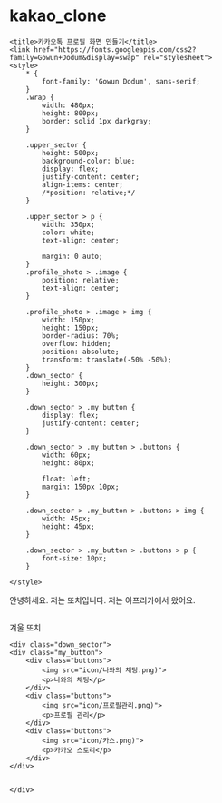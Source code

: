 # kakao_clone

<!DOCTYPE html>
<html lang="en">
<head>
    <meta charset="UTF-8">
    <title>Title</title>
    <meta charset="utf-8">
    <meta name="viewport" content="width=device-width, initial-scale=1, shrink-to-fit=no">

    <title>카카오톡 프로필 화면 만들기</title>
    <link href="https://fonts.googleapis.com/css2?family=Gowun+Dodum&display=swap" rel="stylesheet">
    <style>
        * {
            font-family: 'Gowun Dodum', sans-serif;
        }
        .wrap {
            width: 480px;
            height: 800px;
            border: solid 1px darkgray;
        }

        .upper_sector {
            height: 500px;
            background-color: blue;
            display: flex;
            justify-content: center;
            align-items: center;
            /*position: relative;*/
        }

        .upper_sector > p {
            width: 350px;
            color: white;
            text-align: center;

            margin: 0 auto;
        }
        .profile_photo > .image {
            position: relative;
            text-align: center;
        }

        .profile_photo > .image > img {
            width: 150px;
            height: 150px;
            border-radius: 70%;
            overflow: hidden;
            position: absolute;
            transform: translate(-50% -50%);
        }
        .down_sector {
            height: 300px;
        }

        .down_sector > .my_button {
            display: flex;
            justify-content: center;
        }

        .down_sector > .my_button > .buttons {
            width: 60px;
            height: 80px;

            float: left;
            margin: 150px 10px;
        }

        .down_sector > .my_button > .buttons > img {
            width: 45px;
            height: 45px;
        }

        .down_sector > .my_button > .buttons > p {
            font-size: 10px;
        }

    </style>

</head>
<body>
<div class="wrap">
    <div class="upper_sector">
        <p>안녕하세요. 저는 또치입니다. 저는 아프리카에서 왔어요.</p>
    </div>
    <div class="myname">
        <div class="image">
            <img src="">
            <p>겨울 또치</p>
        </div>
    </div>

    <div class="down_sector">
    <div class="my_button">
        <div class="buttons">
            <img src="icon/나와의 채팅.png)">
            <p>나와의 채팅</p>
        </div>
        <div class="buttons">
            <img src="icon/프로필관리.png)">
            <p>프로필 관리</p>
        </div>
        <div class="buttons">
            <img src="icon/카스.png)">
            <p>카카오 스토리</p>
        </div>
    </div>


    </div>
</body>
</html>



